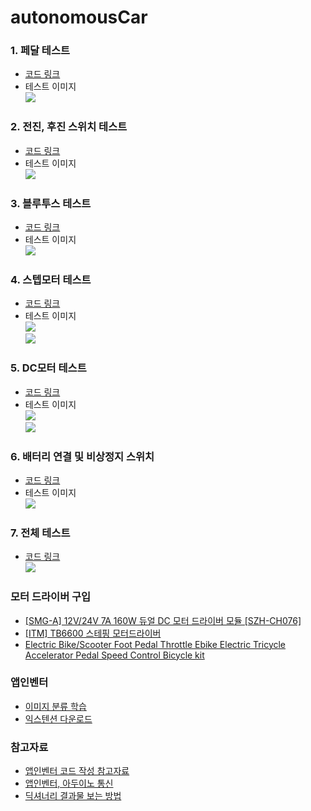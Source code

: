 # autonomousCar

### 1. 페달 테스트  
* [코드 링크](https://github.com/mtinet/AICar/blob/master/code/1.%20pedal.ino)  
* 테스트 이미지  
![](https://github.com/mtinet/AICar/blob/master/image/Slide1.jpg?raw=true) 

### 2. 전진, 후진 스위치 테스트  
* [코드 링크]()  
* 테스트 이미지  
![](https://github.com/mtinet/AICar/blob/master/image/Slide2.jpg?raw=true) 

### 3. 블루투스 테스트  
* [코드 링크]()  
* 테스트 이미지  
![](https://github.com/mtinet/AICar/blob/master/image/Slide3.jpg?raw=true)  

### 4. 스텝모터 테스트  
* [코드 링크](https://github.com/mtinet/autonomousCar/blob/master/code/stepperMotor.ino)  
* 테스트 이미지  
![](https://github.com/mtinet/autonomousCar/blob/master/image/stepMotorCircuit.jpg?raw=true)  
![](https://github.com/mtinet/AICar/blob/master/image/Slide4.jpg?raw=true) 

### 5. DC모터 테스트  
* [코드 링크]()  
* 테스트 이미지  
![](https://github.com/mtinet/AICar/blob/master/image/Slide5.jpg?raw=true)  
![](https://github.com/mtinet/AICar/blob/master/image/Slide6.jpg?raw=true) 

### 6. 배터리 연결 및 비상정지 스위치 
* [코드 링크]()  
* 테스트 이미지  
![](https://github.com/mtinet/AICar/blob/master/image/Slide7.jpg?raw=true) 

### 7. 전체 테스트  
* [코드 링크](https://github.com/mtinet/AICar/blob/master/code/1.%20buttonVoiceVisionCar_miniboard.ino)  
![](https://github.com/mtinet/AICar/blob/master/image/Slide8.jpg?raw=true)  

### 모터 드라이버 구입  
* [[SMG-A] 12V/24V 7A 160W 듀얼 DC 모터 드라이버 모듈 [SZH-CH076]](https://www.devicemart.co.kr/goods/view?no=1361692)  
* [[ITM] TB6600 스테핑 모터드라이버](https://www.devicemart.co.kr/goods/view?no=10894384)  
* [Electric Bike/Scooter Foot Pedal Throttle Ebike Electric Tricycle Accelerator Pedal Speed Control Bicycle kit](https://www.aliexpress.com/item/32916923695.html?spm=a2g0o.cart.0.0.6cd43c00q48Iys&mp=1)  

### 앱인벤터  
* [이미지 분류 학습](https://classifier.appinventor.mit.edu/)  
* [익스텐션 다운로드](https://mit-cml.github.io/extensions/)  

### 참고자료  
* [앱인벤터 코드 작성 참고자료](http://blog.naver.com/PostView.nhn?blogId=kids_power&logNo=221368450791&parentCategoryNo=&categoryNo=42&viewDate=&isShowPopularPosts=true&from=search)  
* [앱인벤터, 아두이노 통신](http://sanguru.me/arduino009/) 
* [딕셔너리 결과물 보는 방법](http://ai2.appinventor.mit.edu/reference/blocks/dictionaries.html#get-value-at-key-path)  
